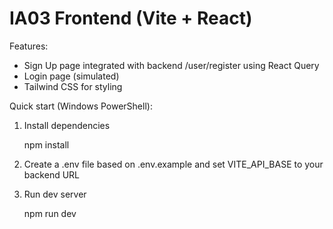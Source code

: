 # IA03 Frontend (Vite + React)

Features:
- Sign Up page integrated with backend /user/register using React Query
- Login page (simulated)
- Tailwind CSS for styling

Quick start (Windows PowerShell):

1. Install dependencies

   npm install

2. Create a .env file based on .env.example and set VITE_API_BASE to your backend URL

3. Run dev server

   npm run dev
